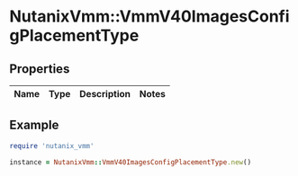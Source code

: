 # NutanixVmm::VmmV40ImagesConfigPlacementType

## Properties

| Name | Type | Description | Notes |
| ---- | ---- | ----------- | ----- |

## Example

```ruby
require 'nutanix_vmm'

instance = NutanixVmm::VmmV40ImagesConfigPlacementType.new()
```

